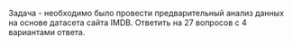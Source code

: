 Задача - необходимо было провести предварительный анализ данных на основе датасета сайта IMDB. Ответить на 27 вопросов с 4 вариантами ответа.
